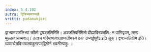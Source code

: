 ```yaml
---
index: 5.4.102
sutra: द्वित्रिभ्यामञ्जलेः
vritti: padamanjari
---
```


 द्वाभ्यामञ्जलिभ्यां क्रीतो द्वयञ्जलिरिति। अञ्जलिपरिमितो व्रीह्यादिरञ्जलिः; न पाणिद्वयम्, तस्य मुल्लत्वासम्भवात्। ततश्च परिमाणत्वात्प्राग्वतीयस्य ठकः ठध्यर्द्धपूर्वऽ इति लुक्। द्व्यञ्जलिप्रिय इति। व्यवस्थैतविभाषात्वादुतरपदद्विगोर्न भवतीत्याहुः ॥